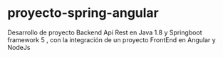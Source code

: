 # proyecto-spring-angular

Desarrollo de proyecto Backend Api Rest  en Java 1.8 y Springboot framework 5 ,
con la integración de un proyecto FrontEnd en Angular y NodeJs
